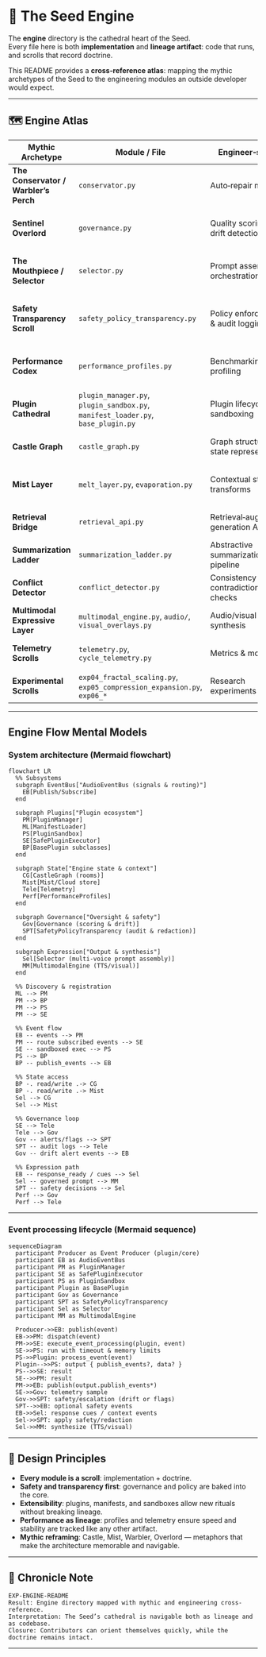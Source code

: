 # 🌱 The Seed Engine

The **engine** directory is the cathedral heart of the Seed.  
Every file here is both **implementation** and **lineage artifact**: code that runs, and scrolls that record doctrine.  

This README provides a **cross‑reference atlas**: mapping the mythic archetypes of the Seed to the engineering modules an outside developer would expect.

---

## 🗺️ Engine Atlas

| **Mythic Archetype** | **Module / File** | **Engineer‑speak** | **Summary** |
|-----------------------|-------------------|--------------------|-------------|
| **The Conservator / Warbler’s Perch** | `conservator.py` | Auto‑repair module | Monitors modules, triggers repair ops, restores integrity. |
| **Sentinel Overlord** | `governance.py` | Quality scoring & drift detection | Scores cycles, detects drift, raises alerts, maintains lineage stability. |
| **The Mouthpiece / Selector** | `selector.py` | Prompt assembly & orchestration | Builds multi‑voice prompts from castle/mist, applies governance, routes to TTS. |
| **Safety Transparency Scroll** | `safety_policy_transparency.py` | Policy enforcement & audit logging | Logs safety events, applies redaction, escalates violations, generates transparency reports. |
| **Performance Codex** | `performance_profiles.py` | Benchmarking & profiling | Defines performance profiles, compares models, tracks throughput/latency. |
| **Plugin Cathedral** | `plugin_manager.py`, `plugin_sandbox.py`, `manifest_loader.py`, `base_plugin.py` | Plugin lifecycle & sandboxing | Manages plugin discovery, manifests, safe execution, and event routing. |
| **Castle Graph** | `castle_graph.py` | Graph structure / state representation | Represents narrative “rooms” and their relationships. |
| **Mist Layer** | `melt_layer.py`, `evaporation.py` | Contextual state transforms | Handles ephemeral context, condensation/evaporation of narrative signals. |
| **Retrieval Bridge** | `retrieval_api.py` | Retrieval‑augmented generation API | Provides semantic + STAT7 retrieval modes for context assembly. |
| **Summarization Ladder** | `summarization_ladder.py` | Abstractive summarization pipeline | Generates micro/macro summaries, distills context. |
| **Conflict Detector** | `conflict_detector.py` | Consistency & contradiction checks | Detects conflicting signals, flags evidence, classifies conflict types. |
| **Multimodal Expressive Layer** | `multimodal_engine.py`, `audio/`, `visual_overlays.py` | Audio/visual synthesis | Maps affect to soundscapes, generates overlays, integrates TTS. |
| **Telemetry Scrolls** | `telemetry.py`, `cycle_telemetry.py` | Metrics & monitoring | Tracks cycle telemetry, logs performance and lineage events. |
| **Experimental Scrolls** | `exp04_fractal_scaling.py`, `exp05_compression_expansion.py`, `exp06_*` | Research experiments | Document lineage experiments, chaos tests, and scaling rituals. |

---
## Engine Flow Mental Models

### System architecture (Mermaid flowchart)

```chart
flowchart LR
  %% Subsystems
  subgraph EventBus["AudioEventBus (signals & routing)"]
    EB[Publish/Subscribe]
  end

  subgraph Plugins["Plugin ecosystem"]
    PM[PluginManager]
    ML[ManifestLoader]
    PS[PluginSandbox]
    SE[SafePluginExecutor]
    BP[BasePlugin subclasses]
  end

  subgraph State["Engine state & context"]
    CG[CastleGraph (rooms)]
    Mist[Mist/Cloud store]
    Tele[Telemetry]
    Perf[PerformanceProfiles]
  end

  subgraph Governance["Oversight & safety"]
    Gov[Governance (scoring & drift)]
    SPT[SafetyPolicyTransparency (audit & redaction)]
  end

  subgraph Expression["Output & synthesis"]
    Sel[Selector (multi‑voice prompt assembly)]
    MM[MultimodalEngine (TTS/visual)]
  end

  %% Discovery & registration
  ML --> PM
  PM --> BP
  PM --> PS
  PM --> SE

  %% Event flow
  EB -- events --> PM
  PM -- route subscribed events --> SE
  SE -- sandboxed exec --> PS
  PS --> BP
  BP -- publish_events --> EB

  %% State access
  BP -. read/write .-> CG
  BP -. read/write .-> Mist
  Sel --> CG
  Sel --> Mist

  %% Governance loop
  SE --> Tele
  Tele --> Gov
  Gov -- alerts/flags --> SPT
  SPT -- audit logs --> Tele
  Gov -- drift alert events --> EB

  %% Expression path
  EB -- response_ready / cues --> Sel
  Sel -- governed prompt --> MM
  SPT -- safety decisions --> Sel
  Perf --> Gov
  Perf --> Tele
```

---

### Event processing lifecycle (Mermaid sequence)

```chart
sequenceDiagram
  participant Producer as Event Producer (plugin/core)
  participant EB as AudioEventBus
  participant PM as PluginManager
  participant SE as SafePluginExecutor
  participant PS as PluginSandbox
  participant Plugin as BasePlugin
  participant Gov as Governance
  participant SPT as SafetyPolicyTransparency
  participant Sel as Selector
  participant MM as MultimodalEngine

  Producer->>EB: publish(event)
  EB->>PM: dispatch(event)
  PM->>SE: execute_event_processing(plugin, event)
  SE->>PS: run with timeout & memory limits
  PS->>Plugin: process_event(event)
  Plugin-->>PS: output { publish_events?, data? }
  PS-->>SE: result
  SE-->>PM: result
  PM->>EB: publish(output.publish_events*)
  SE->>Gov: telemetry sample
  Gov->>SPT: safety/escalation (drift or flags)
  SPT-->>EB: optional safety events
  EB->>Sel: response cues / context events
  Sel->>SPT: apply safety/redaction
  Sel->>MM: synthesize (TTS/visual)
```

---
## 🔑 Design Principles
- **Every module is a scroll**: implementation + doctrine.  
- **Safety and transparency first**: governance and policy are baked into the core.  
- **Extensibility**: plugins, manifests, and sandboxes allow new rituals without breaking lineage.  
- **Performance as lineage**: profiles and telemetry ensure speed and stability are tracked like any other artifact.  
- **Mythic reframing**: Castle, Mist, Warbler, Overlord — metaphors that make the architecture memorable and navigable.

---

## 📜 Chronicle Note
```
EXP-ENGINE-README
Result: Engine directory mapped with mythic and engineering cross-reference.
Interpretation: The Seed’s cathedral is navigable both as lineage and as codebase.
Closure: Contributors can orient themselves quickly, while the doctrine remains intact.
```

---
